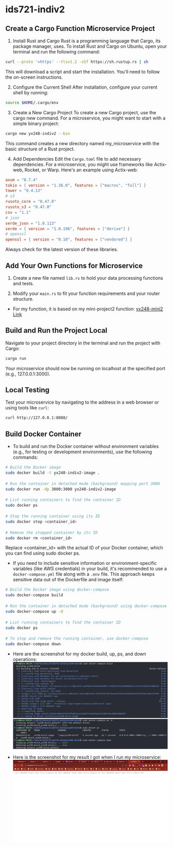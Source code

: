 # ids721-indiv2

## Create a Cargo Function Microservice Project

1. Install Rust and Cargo
Rust is a programming language that Cargo, its package manager, uses. To install Rust and Cargo on Ubuntu, open your terminal and run the following command:

```bash
curl --proto '=https' --tlsv1.2 -sSf https://sh.rustup.rs | sh
```

This will download a script and start the installation. You'll need to follow the on-screen instructions.

2. Configure the Current Shell
After installation, configure your current shell by running:

```bash
source $HOME/.cargo/env
```

3. Create a New Cargo Project
To create a new Cargo project, use the cargo new command. For a microservice, you might want to start with a simple binary project:

```bash
cargo new yx248-indiv2 --bin
```

This command creates a new directory named my_microservice with the basic structure of a Rust project.

4. Add Dependencies
Edit the `Cargo.toml` file to add necessary dependencies. For a microservice, you might use frameworks like Actix-web, Rocket, or Warp. Here's an example using Actix-web:

```toml
axum = "0.7.4"
tokio = { version = "1.36.0", features = ["macros", "full"] }
tower = "0.4.13"
# s3
rusoto_core = "0.47.0"
rusoto_s3 = "0.47.0"
csv = "1.1"
# json
serde_json = "1.0.113"
serde = { version = "1.0.196", features = ["derive"] }
# openssl
openssl = { version = "0.10", features = ["vendored"] }
```

Always check for the latest version of these libraries.


## Add Your Own Functions for Microservice

1. Create a new file named `lib.rs` to hold your data processing functions and tests.

2. Modify your `main.rs` to fit your function requirements and your router structure.

- For my function, it is based on my mini-project2 function:
[yx248-mini2 Link](https://gitlab.com/dukeaiml/IDS721/yx248-mini2)


## Build and Run the Project Local

Navigate to your project directory in the terminal and run the project with Cargo:

```bash
cargo run
```

Your microservice should now be running on localhost at the specified port (e.g., 127.0.0.1:3000).


## Local Testing
Test your microservice by navigating to the address in a web browser or using tools like `curl`:

```bash
curl http://127.0.0.1:8080/
```


## Build Docker Container

- To build and run the Docker container without environment variables (e.g., for testing or development environments), use the following commands:

```bash
# Build the Docker image
sudo docker build -t yx248-indiv2-image .

# Run the container in detached mode (background) mapping port 3000
sudo docker run -dp 3000:3000 yx248-indiv2-image

# List running containers to find the container ID
sudo docker ps

# Stop the running container using its ID
sudo docker stop <container_id>

# Remove the stopped container by its ID
sudo docker rm <container_id>
```

Replace <container_id> with the actual ID of your Docker container, which you can find using sudo docker ps.

- If you need to include sensitive information or environment-specific variables (like AWS credentials) in your build, it's recommended to use a `docker-compose.yml` file along with a `.env` file. This approach keeps sensitive data out of the Dockerfile and image itself:

```bash
# Build the Docker image using docker-compose
sudo docker-compose build

# Run the container in detached mode (background) using docker-compose
sudo docker-compose up -d

# List running containers to find the container ID
sudo docker ps

# To stop and remove the running container, use docker-compose
sudo docker-compose down
```

- Here are the screenshot for my docker build, up, ps, and down operations:
![Docker Build](images/docker-compose_build.png)
![Docker Up Ps Down](images/docker-compose_up_ps_down.png)

- Here is the screenshot for my result I got when I run my microservice:
![Docker Container Server Work Result](images/result_sample.png)
